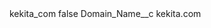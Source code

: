 <?xml version="1.0" encoding="UTF-8"?>
<CustomMetadata xmlns="http://soap.sforce.com/2006/04/metadata" xmlns:xsi="http://www.w3.org/2001/XMLSchema-instance" xmlns:xsd="http://www.w3.org/2001/XMLSchema">
    <label>kekita_com</label>
    <protected>false</protected>
    <values>
        <field>Domain_Name__c</field>
        <value xsi:type="xsd:string">kekita.com</value>
    </values>
</CustomMetadata>
